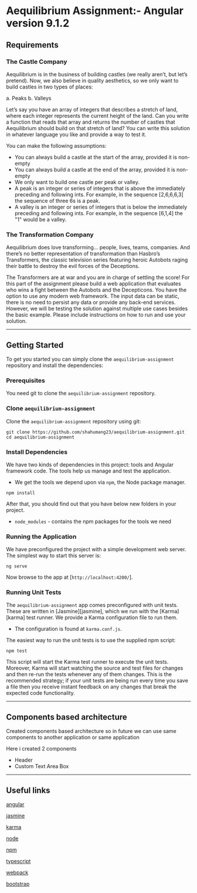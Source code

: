 # Aequilibrium Assignment:- Angular version 9.1.2

## Requirements

### The Castle Company

Aequilibrium is in the business of building castles (we really aren’t, but let’s pretend). Now, we also
believe in quality aesthetics, so we only want to build castles in two types of places:

a. Peaks
b. Valleys

Let’s say you have an array of integers that describes a stretch of land, where each integer represents the
current height of the land. Can you write a function that reads that array and returns the number of
castles that Aequilibrium should build on that stretch of land? You can write this solution in whatever
language you like and provide a way to test it.

You can make the following assumptions:

- You can always build a castle at the start of the array, provided it is non-empty
- You can always build a castle at the end of the array, provided it is non-empty
- We only want to build one castle per peak or valley.
- A peak is an integer or series of integers that is above the immediately preceding and following
ints. For example, in the sequence [2,6,6,6,3] the sequence of three 6s is a peak.
- A valley is an integer or series of integers that is below the immediately preceding and
following ints. For example, in the sequence [6,1,4] the "1" would be a valley.

### The Transformation Company

Aequilibrium does love transforming... people, lives, teams, companies. And there’s no better
representation of transformation than Hasbro’s Transformers, the classic television series featuring
heroic Autobots raging their battle to destroy the evil forces of the Deceptions.

The Transformers are at war and you are in charge of settling the score! For this part of the assignment
please build a web application that evaluates who wins a fight between the Autobots and the
Decepticons. You have the option to use any modern web framework. The input data can be static, there
is no need to persist any data or provide any back-end services. However, we will be testing the solution
against multiple use cases besides the basic example. Please include instructions on how to run and use
your solution.

***

## Getting Started

To get you started you can simply clone the `aequilibrium-assignment` repository and install the dependencies:

### Prerequisites

You need git to clone the `aequilibrium-assignment` repository.

### Clone `aequilibrium-assignment`

Clone the `aequilibrium-assignment` repository using git:

```
git clone https://github.com/shahumang23/aequilibrium-assignment.git
cd aequilibrium-assignment
```

### Install Dependencies

We have two kinds of dependencies in this project: tools and Angular framework code. The tools help
us manage and test the application.

* We get the tools we depend upon via `npm`, the Node package manager.

```
npm install
```

After that, you should find out that you have
below new folders in your project.

* `node_modules` - contains the npm packages for the tools we need

### Running the Application

We have preconfigured the project with a simple development web server. The simplest way to start
this server is:

```
ng serve
```

Now browse to the app at [`http://localhost:4200/`].

### Running Unit Tests
The `aequilibrium-assignment` app comes preconfigured with unit tests. These are written in [Jasmine][jasmine],
which we run with the [Karma][karma] test runner. We provide a Karma configuration file to run them.

* The configuration is found at `karma.conf.js`.

The easiest way to run the unit tests is to use the supplied npm script:

```
npm test
```

This script will start the Karma test runner to execute the unit tests. Moreover, Karma will start
watching the source and test files for changes and then re-run the tests whenever any of them
changes.
This is the recommended strategy; if your unit tests are being run every time you save a file then
you receive instant feedback on any changes that break the expected code functionality.

***

## Components based architecture

Created components based architecture so in future we can use same components to another application or same application

Here i created 2 components

- Header
- Custom Text Area Box

***

## Useful links
[angular](https://angular.io/)

[jasmine](https://jasmine.github.io/)

[karma](https://karma-runner.github.io/)

[node](https://nodejs.org/)

[npm](https://www.npmjs.org/)

[typescript](https://www.typescriptlang.org/)

[webpack](https://webpack.js.org/)

[bootstrap](https://getbootstrap.com/)

